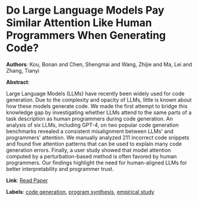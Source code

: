 # Do Large Language Models Pay Similar Attention Like Human Programmers When Generating Code?

**Authors**: Kou, Bonan and Chen, Shengmai and Wang, Zhijie and Ma, Lei and Zhang, Tianyi

**Abstract**:

Large Language Models (LLMs) have recently been widely used for code generation. Due to the complexity and opacity of LLMs, little is known about how these models generate code. We made the first attempt to bridge this knowledge gap by investigating whether LLMs attend to the same parts of a task description as human programmers during code generation. An analysis of six LLMs, including GPT-4, on two popular code generation benchmarks revealed a consistent misalignment between LLMs' and programmers' attention. We manually analyzed 211 incorrect code snippets and found five attention patterns that can be used to explain many code generation errors. Finally, a user study showed that model attention computed by a perturbation-based method is often favored by human programmers. Our findings highlight the need for human-aligned LLMs for better interpretability and programmer trust.

**Link**: [Read Paper](https://doi.org/10.1145/3660807)

**Labels**: [code generation](../../labels/code_generation.md), [program synthesis](../../labels/program_synthesis.md), [empirical study](../../labels/empirical_study.md)

